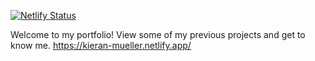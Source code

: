 [![Netlify Status](https://api.netlify.com/api/v1/badges/f6d776fa-9858-4204-ab6f-cab4dd4dccbd/deploy-status)](https://app.netlify.com/sites/kieran-mueller/deploys)

Welcome to my portfolio! View some of my previous projects and get to know me.
https://kieran-mueller.netlify.app/
